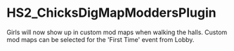 # HS2_ChicksDigMapModdersPlugin

Girls will now show up in custom mod maps when walking the halls.
Custom mod maps can be selected for the 'First Time' event from Lobby.
